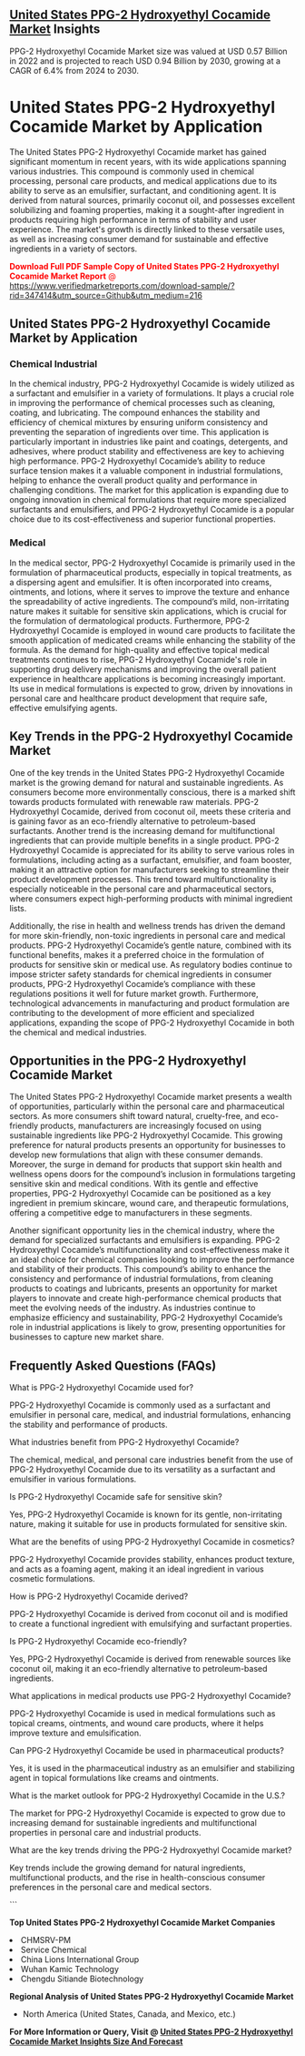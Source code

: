 <h2><a href="https://www.verifiedmarketreports.com/download-sample/?rid=347414&amp;utm_source=Github&amp;utm_medium=216" target="_blank">United States PPG-2 Hydroxyethyl Cocamide Market</a> Insights</h2><p>PPG-2 Hydroxyethyl Cocamide Market size was valued at USD 0.57 Billion in 2022 and is projected to reach USD 0.94 Billion by 2030, growing at a CAGR of 6.4% from 2024 to 2030.</p><p><h1>United States PPG-2 Hydroxyethyl Cocamide Market by Application</h1><p>The United States PPG-2 Hydroxyethyl Cocamide market has gained significant momentum in recent years, with its wide applications spanning various industries. This compound is commonly used in chemical processing, personal care products, and medical applications due to its ability to serve as an emulsifier, surfactant, and conditioning agent. It is derived from natural sources, primarily coconut oil, and possesses excellent solubilizing and foaming properties, making it a sought-after ingredient in products requiring high performance in terms of stability and user experience. The market's growth is directly linked to these versatile uses, as well as increasing consumer demand for sustainable and effective ingredients in a variety of sectors.<p><span class=""><span style="color: #ff0000;"><strong>Download Full PDF Sample Copy of United States PPG-2 Hydroxyethyl Cocamide Market Report</strong> @ </span><a href="https://www.verifiedmarketreports.com/download-sample/?rid=347414&amp;utm_source=Github&amp;utm_medium=216" target="_blank">https://www.verifiedmarketreports.com/download-sample/?rid=347414&amp;utm_source=Github&amp;utm_medium=216</a></span></p></p><h2>United States PPG-2 Hydroxyethyl Cocamide Market by Application</h2><h3>Chemical Industrial</h3><p>In the chemical industry, PPG-2 Hydroxyethyl Cocamide is widely utilized as a surfactant and emulsifier in a variety of formulations. It plays a crucial role in improving the performance of chemical processes such as cleaning, coating, and lubricating. The compound enhances the stability and efficiency of chemical mixtures by ensuring uniform consistency and preventing the separation of ingredients over time. This application is particularly important in industries like paint and coatings, detergents, and adhesives, where product stability and effectiveness are key to achieving high performance. PPG-2 Hydroxyethyl Cocamide’s ability to reduce surface tension makes it a valuable component in industrial formulations, helping to enhance the overall product quality and performance in challenging conditions. The market for this application is expanding due to ongoing innovation in chemical formulations that require more specialized surfactants and emulsifiers, and PPG-2 Hydroxyethyl Cocamide is a popular choice due to its cost-effectiveness and superior functional properties.</p><h3>Medical</h3><p>In the medical sector, PPG-2 Hydroxyethyl Cocamide is primarily used in the formulation of pharmaceutical products, especially in topical treatments, as a dispersing agent and emulsifier. It is often incorporated into creams, ointments, and lotions, where it serves to improve the texture and enhance the spreadability of active ingredients. The compound’s mild, non-irritating nature makes it suitable for sensitive skin applications, which is crucial for the formulation of dermatological products. Furthermore, PPG-2 Hydroxyethyl Cocamide is employed in wound care products to facilitate the smooth application of medicated creams while enhancing the stability of the formula. As the demand for high-quality and effective topical medical treatments continues to rise, PPG-2 Hydroxyethyl Cocamide's role in supporting drug delivery mechanisms and improving the overall patient experience in healthcare applications is becoming increasingly important. Its use in medical formulations is expected to grow, driven by innovations in personal care and healthcare product development that require safe, effective emulsifying agents.</p><h2>Key Trends in the PPG-2 Hydroxyethyl Cocamide Market</h2><p>One of the key trends in the United States PPG-2 Hydroxyethyl Cocamide market is the growing demand for natural and sustainable ingredients. As consumers become more environmentally conscious, there is a marked shift towards products formulated with renewable raw materials. PPG-2 Hydroxyethyl Cocamide, derived from coconut oil, meets these criteria and is gaining favor as an eco-friendly alternative to petroleum-based surfactants. Another trend is the increasing demand for multifunctional ingredients that can provide multiple benefits in a single product. PPG-2 Hydroxyethyl Cocamide is appreciated for its ability to serve various roles in formulations, including acting as a surfactant, emulsifier, and foam booster, making it an attractive option for manufacturers seeking to streamline their product development processes. This trend toward multifunctionality is especially noticeable in the personal care and pharmaceutical sectors, where consumers expect high-performing products with minimal ingredient lists.</p><p>Additionally, the rise in health and wellness trends has driven the demand for more skin-friendly, non-toxic ingredients in personal care and medical products. PPG-2 Hydroxyethyl Cocamide’s gentle nature, combined with its functional benefits, makes it a preferred choice in the formulation of products for sensitive skin or medical use. As regulatory bodies continue to impose stricter safety standards for chemical ingredients in consumer products, PPG-2 Hydroxyethyl Cocamide’s compliance with these regulations positions it well for future market growth. Furthermore, technological advancements in manufacturing and product formulation are contributing to the development of more efficient and specialized applications, expanding the scope of PPG-2 Hydroxyethyl Cocamide in both the chemical and medical industries.</p><h2>Opportunities in the PPG-2 Hydroxyethyl Cocamide Market</h2><p>The United States PPG-2 Hydroxyethyl Cocamide market presents a wealth of opportunities, particularly within the personal care and pharmaceutical sectors. As more consumers shift toward natural, cruelty-free, and eco-friendly products, manufacturers are increasingly focused on using sustainable ingredients like PPG-2 Hydroxyethyl Cocamide. This growing preference for natural products presents an opportunity for businesses to develop new formulations that align with these consumer demands. Moreover, the surge in demand for products that support skin health and wellness opens doors for the compound’s inclusion in formulations targeting sensitive skin and medical conditions. With its gentle and effective properties, PPG-2 Hydroxyethyl Cocamide can be positioned as a key ingredient in premium skincare, wound care, and therapeutic formulations, offering a competitive edge to manufacturers in these segments.</p><p>Another significant opportunity lies in the chemical industry, where the demand for specialized surfactants and emulsifiers is expanding. PPG-2 Hydroxyethyl Cocamide’s multifunctionality and cost-effectiveness make it an ideal choice for chemical companies looking to improve the performance and stability of their products. This compound’s ability to enhance the consistency and performance of industrial formulations, from cleaning products to coatings and lubricants, presents an opportunity for market players to innovate and create high-performance chemical products that meet the evolving needs of the industry. As industries continue to emphasize efficiency and sustainability, PPG-2 Hydroxyethyl Cocamide’s role in industrial applications is likely to grow, presenting opportunities for businesses to capture new market share.</p><h2>Frequently Asked Questions (FAQs)</h2><p>What is PPG-2 Hydroxyethyl Cocamide used for?</p><p>PPG-2 Hydroxyethyl Cocamide is commonly used as a surfactant and emulsifier in personal care, medical, and industrial formulations, enhancing the stability and performance of products.</p><p>What industries benefit from PPG-2 Hydroxyethyl Cocamide?</p><p>The chemical, medical, and personal care industries benefit from the use of PPG-2 Hydroxyethyl Cocamide due to its versatility as a surfactant and emulsifier in various formulations.</p><p>Is PPG-2 Hydroxyethyl Cocamide safe for sensitive skin?</p><p>Yes, PPG-2 Hydroxyethyl Cocamide is known for its gentle, non-irritating nature, making it suitable for use in products formulated for sensitive skin.</p><p>What are the benefits of using PPG-2 Hydroxyethyl Cocamide in cosmetics?</p><p>PPG-2 Hydroxyethyl Cocamide provides stability, enhances product texture, and acts as a foaming agent, making it an ideal ingredient in various cosmetic formulations.</p><p>How is PPG-2 Hydroxyethyl Cocamide derived?</p><p>PPG-2 Hydroxyethyl Cocamide is derived from coconut oil and is modified to create a functional ingredient with emulsifying and surfactant properties.</p><p>Is PPG-2 Hydroxyethyl Cocamide eco-friendly?</p><p>Yes, PPG-2 Hydroxyethyl Cocamide is derived from renewable sources like coconut oil, making it an eco-friendly alternative to petroleum-based ingredients.</p><p>What applications in medical products use PPG-2 Hydroxyethyl Cocamide?</p><p>PPG-2 Hydroxyethyl Cocamide is used in medical formulations such as topical creams, ointments, and wound care products, where it helps improve texture and emulsification.</p><p>Can PPG-2 Hydroxyethyl Cocamide be used in pharmaceutical products?</p><p>Yes, it is used in the pharmaceutical industry as an emulsifier and stabilizing agent in topical formulations like creams and ointments.</p><p>What is the market outlook for PPG-2 Hydroxyethyl Cocamide in the U.S.?</p><p>The market for PPG-2 Hydroxyethyl Cocamide is expected to grow due to increasing demand for sustainable ingredients and multifunctional properties in personal care and industrial products.</p><p>What are the key trends driving the PPG-2 Hydroxyethyl Cocamide market?</p><p>Key trends include the growing demand for natural ingredients, multifunctional products, and the rise in health-conscious consumer preferences in the personal care and medical sectors.</p>```</p><p><strong>Top United States PPG-2 Hydroxyethyl Cocamide Market Companies</strong></p><div data-test-id=""><p><li>CHMSRV-PM</li><li> Service Chemical</li><li> China Lions International Group</li><li> Wuhan Kamic Technology</li><li> Chengdu Sitiande Biotechnology</li></p><div><strong>Regional Analysis of&nbsp;United States PPG-2 Hydroxyethyl Cocamide Market</strong></div><ul><li dir="ltr"><p dir="ltr">North America&nbsp;(United States, Canada, and Mexico, etc.)</p></li></ul><p><strong>For More Information or Query, Visit @&nbsp;</strong><strong><a href="https://www.verifiedmarketreports.com/product/ppg-2-hydroxyethyl-cocamide-market/?utm_source=Github&amp;utm_medium=216" target="_blank">United States PPG-2 Hydroxyethyl Cocamide Market Insights Size And Forecast</a></strong></p></div>
